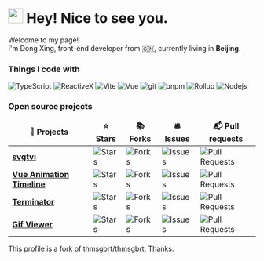 <h1><img src="https://emojis.slackmojis.com/emojis/images/1643515023/10521/meow_code.gif?1643515023" width="30"/> Hey! Nice to see you.</h1>

<p>Welcome to my page! </br> I'm Dong Xing, front-end developer from 🇨🇳, currently living in <b>Beijing</b>. </p>
<h3>Things I code with</h3>
<p>
  <img alt="TypeScript" src="https://img.shields.io/badge/-TypeScript-007ACC?style=flat-square&logo=typescript&logoColor=white" />
  <img alt="ReactiveX" src="https://img.shields.io/badge/-RxJs-B7178C?style=flat-square&logo=reactivex&logoColor=white" />
  <img alt="Vite" src="https://img.shields.io/badge/-Vite-bd34fe?style=flat-square&logo=vite&logoColor=white" />
  <img alt="Vue" src="https://img.shields.io/badge/-Vue-41b883?style=flat-square&logo=vue.js&logoColor=white" />
  <img alt="git" src="https://img.shields.io/badge/-Git-F05032?style=flat-square&logo=git&logoColor=white" />
  <img alt="pnpm" src="https://img.shields.io/badge/-PNPM-f69220?style=flat-square&logo=pnpm&logoColor=white" />
  <img alt="Rollup" src="https://img.shields.io/badge/-Rollup-EC4A3F?style=flat-square&logo=rollup.js&logoColor=white" />
  <img alt="Nodejs" src="https://img.shields.io/badge/-Nodejs-43853d?style=flat-square&logo=Node.js&logoColor=white" />
</p>
<h3>Open source projects</h3>
<table>
  <thead align="center">
    <tr border: none;>
      <td><b>🎁 Projects</b></td>
      <td><b>⭐ Stars</b></td>
      <td><b>📚 Forks</b></td>
      <td><b>🛎 Issues</b></td>
      <td><b>📬 Pull requests</b></td>
    </tr>
  </thead>
  <tbody>
      <tr>
      <td><a href="https://github.com/WX-DongXing/svgtvi"><b>svgtvi</b></a></td>
      <td><img alt="Stars" src="https://img.shields.io/github/stars/WX-DongXing/svgtvi?style=flat-square&labelColor=343b41"/></td>
      <td><img alt="Forks" src="https://img.shields.io/github/forks/WX-DongXing/svgtvi?style=flat-square&labelColor=343b41"/></td>
      <td><img alt="Issues" src="https://img.shields.io/github/issues/WX-DongXing/svgtvi?style=flat-square&labelColor=343b41"/></td>
      <td><img alt="Pull Requests" src="https://img.shields.io/github/issues-pr/WX-DongXing/svgtvi?style=flat-square&labelColor=343b41"/>	</td>
    </tr>
    <tr>
      <td><a href="https://github.com/WX-DongXing/vue-animation-timeline"><b>Vue Animation Timeline</b></a></td>
      <td><img alt="Stars" src="https://img.shields.io/github/stars/WX-DongXing/vue-animation-timeline?style=flat-square&labelColor=343b41"/></td>
      <td><img alt="Forks" src="https://img.shields.io/github/forks/WX-DongXing/vue-animation-timeline?style=flat-square&labelColor=343b41"/></td>
      <td><img alt="Issues" src="https://img.shields.io/github/issues/WX-DongXing/vue-animation-timeline?style=flat-square&labelColor=343b41"/></td>
      <td><img alt="Pull Requests" src="https://img.shields.io/github/issues-pr/WX-DongXing/vue-animation-timeline?style=flat-square&labelColor=343b41"/>	</td>
    </tr>
	  <tr>
      <td><a href="https://github.com/WX-DongXing/terminator"><b>Terminator</b></a></td>
      <td><img alt="Stars" src="https://img.shields.io/github/stars/WX-DongXing/terminator?style=flat-square&labelColor=343b41"/></td>
      <td><img alt="Forks" src="https://img.shields.io/github/forks/WX-DongXing/terminator?style=flat-square&labelColor=343b41"/></td>
      <td><img alt="Issues" src="https://img.shields.io/github/issues/WX-DongXing/terminator?style=flat-square&labelColor=343b41"/></td>
      <td><img alt="Pull Requests" src="https://img.shields.io/github/issues-pr/WX-DongXing/terminator?style=flat-square&labelColor=343b41"/></td>
    </tr>
    <tr>
      <td><a href="https://github.com/WX-DongXing/gif-viewer"><b>Gif Viewer</b></a></td>
      <td><img alt="Stars" src="https://img.shields.io/github/stars/WX-DongXing/gif-viewer?style=flat-square&labelColor=343b41"/></td>
      <td><img alt="Forks" src="https://img.shields.io/github/forks/WX-DongXing/gif-viewer?style=flat-square&labelColor=343b41"/></td>
      <td><img alt="Issues" src="https://img.shields.io/github/issues/WX-DongXing/gif-viewer?style=flat-square&labelColor=343b41"/></td>
      <td><img alt="Pull Requests" src="https://img.shields.io/github/issues-pr/WX-DongXing/gif-viewer?style=flat-square&labelColor=343b41"/></td>
    </tr>
  </tbody>
</table>

This profile is a fork of [thmsgbrt/thmsgbrt](https://github.com/thmsgbrt). Thanks.
